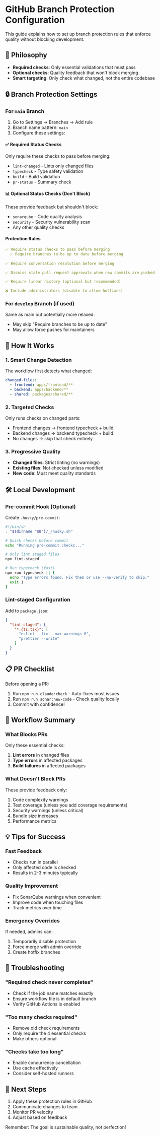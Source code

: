 # GitHub Branch Protection Configuration

This guide explains how to set up branch protection rules that enforce quality without blocking development.

## 🎯 Philosophy

- **Required checks**: Only essential validations that must pass
- **Optional checks**: Quality feedback that won't block merging
- **Smart targeting**: Only check what changed, not the entire codebase

## 🔒 Branch Protection Settings

### For `main` Branch

1. Go to Settings → Branches → Add rule
2. Branch name pattern: `main`
3. Configure these settings:

#### ✅ Required Status Checks
Only require these checks to pass before merging:
- `lint-changed` - Lints only changed files
- `typecheck` - Type safety validation
- `build` - Build validation
- `pr-status` - Summary check

#### 📊 Optional Status Checks (Don't Block)
These provide feedback but shouldn't block:
- `sonarqube` - Code quality analysis
- `security` - Security vulnerability scan
- Any other quality checks

#### Protection Rules
```yaml
✅ Require status checks to pass before merging
  ✅ Require branches to be up to date before merging
  
✅ Require conversation resolution before merging

✅ Dismiss stale pull request approvals when new commits are pushed

✅ Require linear history (optional but recommended)

❌ Include administrators (disable to allow hotfixes)
```

### For `develop` Branch (if used)
Same as main but potentially more relaxed:
- May skip "Require branches to be up to date"
- May allow force pushes for maintainers

## 🚀 How It Works

### 1. Smart Change Detection
The workflow first detects what changed:
```yaml
changed-files:
  - frontend: apps/frontend/**
  - backend: apps/backend/**
  - shared: packages/shared/**
```

### 2. Targeted Checks
Only runs checks on changed parts:
- Frontend changes → frontend typecheck + build
- Backend changes → backend typecheck + build
- No changes → skip that check entirely

### 3. Progressive Quality
- **Changed files**: Strict linting (no warnings)
- **Existing files**: Not checked unless modified
- **New code**: Must meet quality standards

## 🛠️ Local Development

### Pre-commit Hook (Optional)
Create `.husky/pre-commit`:
```bash
#!/bin/sh
. "$(dirname "$0")/_/husky.sh"

# Quick checks before commit
echo "Running pre-commit checks..."

# Only lint staged files
npx lint-staged

# Run typecheck (fast)
npm run typecheck || {
  echo "Type errors found. Fix them or use --no-verify to skip."
  exit 1
}
```

### Lint-staged Configuration
Add to `package.json`:
```json
{
  "lint-staged": {
    "*.{ts,tsx}": [
      "eslint --fix --max-warnings 0",
      "prettier --write"
    ]
  }
}
```

## 📋 PR Checklist

Before opening a PR:
1. Run `npm run claude:check` - Auto-fixes most issues
2. Run `npm run sonar:new-code` - Check quality locally
3. Commit with confidence!

## 🔄 Workflow Summary

### What Blocks PRs
Only these essential checks:
1. **Lint errors** in changed files
2. **Type errors** in affected packages
3. **Build failures** in affected packages

### What Doesn't Block PRs
These provide feedback only:
1. Code complexity warnings
2. Test coverage (unless you add coverage requirements)
3. Security warnings (unless critical)
4. Bundle size increases
5. Performance metrics

## 💡 Tips for Success

### Fast Feedback
- Checks run in parallel
- Only affected code is checked
- Results in 2-3 minutes typically

### Quality Improvement
- Fix SonarQube warnings when convenient
- Improve code when touching files
- Track metrics over time

### Emergency Overrides
If needed, admins can:
1. Temporarily disable protection
2. Force merge with admin override
3. Create hotfix branches

## 🚨 Troubleshooting

### "Required check never completes"
- Check if the job name matches exactly
- Ensure workflow file is in default branch
- Verify GitHub Actions is enabled

### "Too many checks required"
- Remove old check requirements
- Only require the 4 essential checks
- Make others optional

### "Checks take too long"
- Enable concurrency cancellation
- Use cache effectively
- Consider self-hosted runners

## 🎯 Next Steps

1. Apply these protection rules in GitHub
2. Communicate changes to team
3. Monitor PR velocity
4. Adjust based on feedback

Remember: The goal is sustainable quality, not perfection!